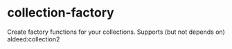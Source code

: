 # collection-factory
Create factory functions for your collections. Supports (but not depends on) aldeed:collection2
